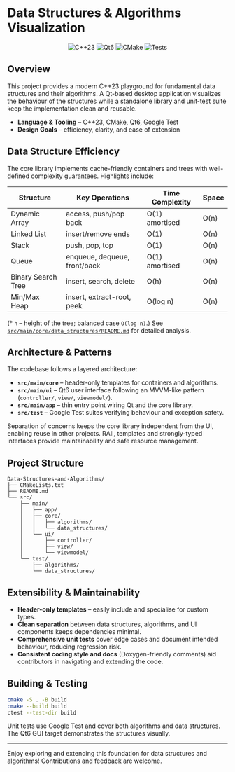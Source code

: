 # Data Structures & Algorithms Visualization

<div align="center">

![C++23](https://img.shields.io/badge/C++-23-blue.svg)
![Qt6](https://img.shields.io/badge/Qt-6-brightgreen.svg)
![CMake](https://img.shields.io/badge/build-CMake-informational.svg)
![Tests](https://img.shields.io/badge/tests-Google%20Test-blue.svg)

</div>

## Overview

This project provides a modern C++23 playground for fundamental data structures and their algorithms.  A Qt-based desktop application visualizes the behaviour of the structures while a standalone library and unit-test suite keep the implementation clean and reusable.

* **Language & Tooling** – C++23, CMake, Qt6, Google Test
* **Design Goals** – efficiency, clarity, and ease of extension

## Data Structure Efficiency

The core library implements cache-friendly containers and trees with well-defined complexity guarantees.  Highlights include:

| Structure | Key Operations | Time Complexity | Space |
|-----------|----------------|-----------------|-------|
| Dynamic Array | access, push/pop back | O(1) amortised | O(n) |
| Linked List | insert/remove ends | O(1) | O(n) |
| Stack | push, pop, top | O(1) | O(n) |
| Queue | enqueue, dequeue, front/back | O(1) amortised | O(n) |
| Binary Search Tree | insert, search, delete | O(h) | O(n) |
| Min/Max Heap | insert, extract-root, peek | O(log n) | O(n) |

(\* `h` – height of the tree; balanced case `O(log n)`.)  See [`src/main/core/data_structures/README.md`](src/main/core/data_structures/README.md) for detailed analysis.

## Architecture & Patterns

The codebase follows a layered architecture:

* **`src/main/core`** – header-only templates for containers and algorithms.
* **`src/main/ui`** – Qt6 user interface following an MVVM-like pattern (`controller/`, `view/`, `viewmodel/`).
* **`src/main/app`** – thin entry point wiring Qt and the core library.
* **`src/test`** – Google Test suites verifying behaviour and exception safety.

Separation of concerns keeps the core library independent from the UI, enabling reuse in other projects.  RAII, templates and strongly-typed interfaces provide maintainability and safe resource management.

## Project Structure

```
Data-Structures-and-Algorithms/
├── CMakeLists.txt
├── README.md
└── src/
    ├── main/
    │   ├── app/
    │   ├── core/
    │   │   ├── algorithms/
    │   │   └── data_structures/
    │   └── ui/
    │       ├── controller/
    │       ├── view/
    │       └── viewmodel/
    └── test/
        ├── algorithms/
        └── data_structures/
```

## Extensibility & Maintainability

* **Header-only templates** – easily include and specialise for custom types.
* **Clean separation** between data structures, algorithms, and UI components keeps dependencies minimal.
* **Comprehensive unit tests** cover edge cases and document intended behaviour, reducing regression risk.
* **Consistent coding style and docs** (Doxygen-friendly comments) aid contributors in navigating and extending the code.

## Building & Testing

```bash
cmake -S . -B build
cmake --build build
ctest --test-dir build
```

Unit tests use Google Test and cover both algorithms and data structures.  The Qt6 GUI target demonstrates the structures visually.

---

Enjoy exploring and extending this foundation for data structures and algorithms!  Contributions and feedback are welcome.
